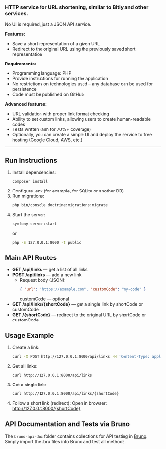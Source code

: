 ### HTTP service for URL shortening, similar to Bitly and other services.

No UI is required, just a JSON API service.

**Features:**

* Save a short representation of a given URL
* Redirect to the original URL using the previously saved short representation

**Requirements:**

* Programming language: PHP
* Provide instructions for running the application
* No restrictions on technologies used – any database can be used for persistence
* Code must be published on GitHub

**Advanced features:**
* URL validation with proper link format checking
* Ability to set custom links, allowing users to create human-readable codes
* Tests written (aim for 70%+ coverage)
* Optionally, you can create a simple UI and deploy the service to free hosting (Google Cloud, AWS, etc.)

---

## Run Instructions

1. Install dependencies:
   ```bash
   composer install
   ```
2. Configure .env (for example, for SQLite or another DB)
3. Run migrations:
   ```bash
   php bin/console doctrine:migrations:migrate
   ```
4. Start the server:
   ```bash
   symfony server:start
   ```
   or
   ```bash
   php -S 127.0.0.1:8000 -t public
   ```

## Main API Routes

- **GET /api/links** — get a list of all links
- **POST /api/links** — add a new link
  - Request body (JSON):
    ```json
    { "url": "https://example.com", "customCode": "my-code" }
    ```
    customCode — optional
- **GET /api/links/{shortCode}** — get a single link by shortCode or customCode
- **GET /{shortCode}** — redirect to the original URL by shortCode or customCode

## Usage Example

1. Create a link:
   ```bash
   curl -X POST http://127.0.0.1:8000/api/links -H 'Content-Type: application/json' -d '{"url": "https://example.com"}'
   ```
2. Get all links:
   ```bash
   curl http://127.0.0.1:8000/api/links
   ```
3. Get a single link:
   ```bash
   curl http://127.0.0.1:8000/api/links/{shortCode}
   ```
4. Follow a short link (redirect):
   Open in browser: http://127.0.0.1:8000/{shortCode}

## API Documentation and Tests via Bruno

The `bruno-api-doc` folder contains collections for API testing in [Bruno](https://www.usebruno.com/). Simply import the .bru files into Bruno and test all methods.
